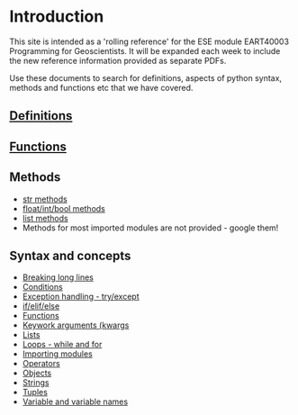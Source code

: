 Introduction
============

This site is intended as a 'rolling reference' for the ESE module EART40003 Programming for Geoscientists. It will be expanded each week to include the new reference information provided as separate PDFs.

Use these documents to search for definitions, aspects of python syntax, methods and functions etc that we have covered.

[Definitions](definitions.md)
-------------

[Functions](functions.md)
---------

Methods
-------
* [str methods](str_methods.md)
* [float/int/bool methods](float_methods.md)
* [list methods](list_methods.md)
* Methods for most imported modules are not provided - google them!

Syntax and concepts
-------------------
* [Breaking long lines](breakinglines.md)
* [Conditions](conditions.md)
* [Exception handling - try/except](error.md)
* [if/elif/else](if.md)
* [Functions](userfunctions.md)
* [Keywork arguments (kwargs](kwargs.md)
* [Lists](lists.md)
* [Loops - while and for](loops.md)
* [Importing modules](import.md)
* [Operators](operators.md)
* [Objects](objects.md)
* [Strings](strings.md)
* [Tuples](tuples.md)
* [Variable and variable names](variables.md)

